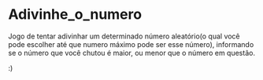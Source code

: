 # Adivinhe_o_numero
Jogo de tentar adivinhar um determinado número aleatório(o qual você pode escolher até que numero máximo pode ser esse número), informando se o número que você chutou é maior, ou menor que o número em questão. 

:)
